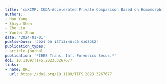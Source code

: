 ```yaml
---
title: 'cuXCMP: CUDA-Accelerated Private Comparison Based on Homomorphic Encryption'
authors:
- Hao Yang
- Shiyu Shen
- Zhe Liu
- Yunlei Zhao
date: '2024-01-01'
publishDate: '2024-08-15T13:48:23.936305Z'
publication_types:
- article-journal
publication: '*IEEE Trans. Inf. Forensics Secur.*'
doi: 10.1109/TIFS.2023.3267677
links:
- name: URL
  url: https://doi.org/10.1109/TIFS.2023.3267677
---
```

